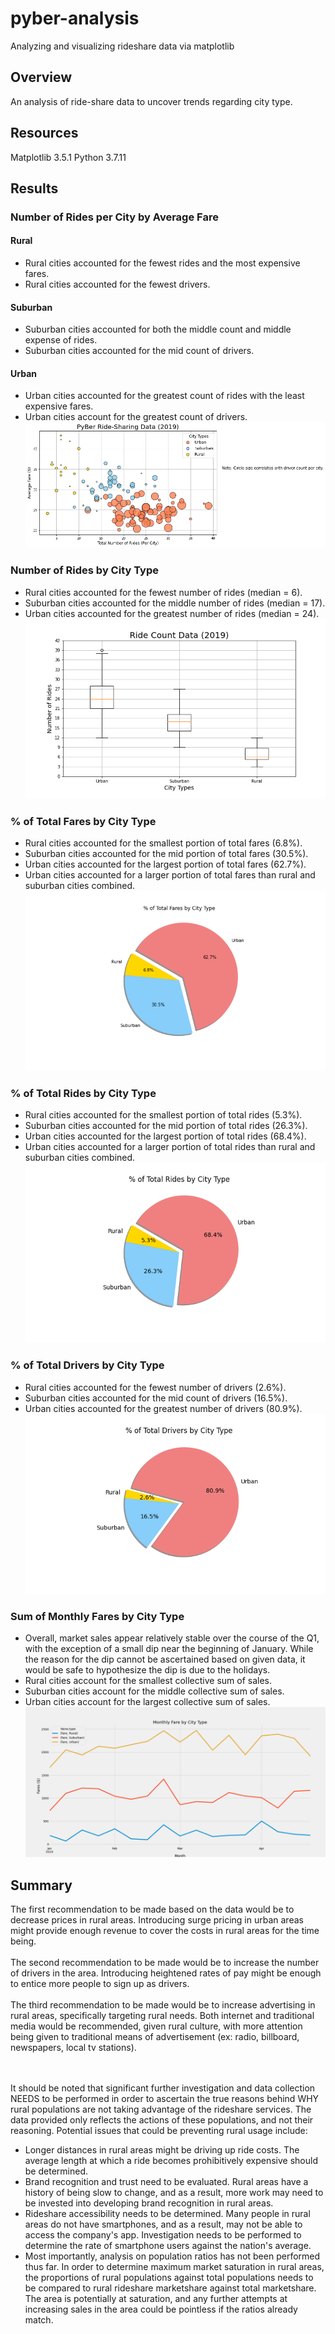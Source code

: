 # pyber-analysis
Analyzing and visualizing rideshare data via matplotlib

## Overview
An analysis of ride-share data to uncover trends regarding city type. 

## Resources
Matplotlib 3.5.1
Python 3.7.11

## Results
### Number of Rides per City by Average Fare
#### Rural
- Rural cities accounted for the fewest rides and the most expensive fares.
- Rural cities accounted for the fewest drivers. 
#### Suburban
- Suburban cities accounted for both the middle count and middle expense of rides. 
- Suburban cities accounted for the mid count of drivers. 
#### Urban
- Urban cities accounted for the greatest count of rides with the least expensive fares.
- Urban cities account for the greatest count of drivers. 
![Figure 1](analysis/Fig1.png)

### Number of Rides by City Type
- Rural cities accounted for the fewest number of rides (median = 6). 
- Suburban cities accounted for the middle number of rides (median = 17). 
- Urban cities accounted for the greatest number of rides (median = 24).
![Figure 2](analysis/Fig2.png)

### % of Total Fares by City Type
- Rural cities accounted for the smallest portion of total fares (6.8%). 
- Suburban cities accounted for the mid portion of total fares (30.5%). 
- Urban cities accounted for the largest portion of total fares (62.7%). 
- Urban cities accounted for a larger portion of total fares than rural and suburban cities combined. 
![Figure 5](analysis/Fig5.png)

### % of Total Rides by City Type
- Rural cities accounted for the smallest portion of total rides (5.3%).
- Suburban cities accounted for the mid portion of total rides (26.3%). 
- Urban cities accounted for the largest portion of total rides (68.4%). 
- Urban cities accounted for a larger portion of total rides than rural and suburban cities combined. 
![Figure 6](analysis/Fig6.png)

### % of Total Drivers by City Type
- Rural cities accounted for the fewest number of drivers (2.6%). 
- Suburban cities accounted for the mid count of drivers (16.5%). 
- Urban cities accounted for the greatest number of drivers (80.9%). 
![Figure 7](analysis/Fig7.png)

### Sum of Monthly Fares by City Type
- Overall, market sales appear relatively stable over the course of the Q1, with the exception of a small dip near the beginning of January. While the reason for the dip cannot be ascertained based on given data, it would be safe to hypothesize the dip is due to the holidays. 
- Rural cities account for the smallest collective sum of sales. 
- Suburban cities account for the middle collective sum of sales. 
- Urban cities account for the largest collective sum of sales. 
![Figure 8](analysis/fig8.png)

## Summary

The first recommendation to be made based on the data would be to decrease prices in rural areas. Introducing surge pricing in urban areas might provide enough revenue to cover the costs in rural areas for the time being. </br></br>
The second recommendation to be made would be to increase the number of drivers in the area. Introducing heightened rates of pay might be enough to entice more people to sign up as drivers. </br></br>
The third recommendation to be made would be to increase advertising in rural areas, specifically targeting rural needs. Both internet and traditional media would be recommended, given rural culture, with more attention being given to traditional means of advertisement (ex: radio, billboard, newspapers, local tv stations). </br></br></br>

It should be noted that significant further investigation and data collection NEEDS to be performed in order to ascertain the true reasons behind WHY rural populations are not taking advantage of the rideshare services. 
The data provided only reflects the actions of these populations, and not their reasoning. Potential issues that could be preventing rural usage include: 
- Longer distances in rural areas might be driving up ride costs. The average length at which a ride becomes prohibitively expensive should be determined. 
- Brand recognition and trust need to be evaluated. Rural areas have a history of being slow to change, and as a result, more work may need to be invested into developing brand recognition in rural areas. 
- Rideshare accessibility needs to be determined. Many people in rural areas do not have smartphones, and as a result, may not be able to access the company's app. Investigation needs to be performed to determine the rate of smartphone users against the nation's average. 
- Most importantly, analysis on population ratios has not been performed thus far. In order to determine maximum market saturation in rural areas, the proportions of rural populations against total populations needs to be compared to rural rideshare marketshare against total marketshare. The area is potentially at saturation, and any further attempts at increasing sales in the area could be pointless if the ratios already match. 







